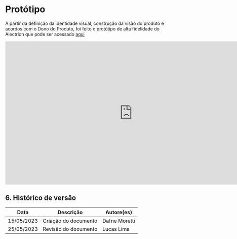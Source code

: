# Protótipo

A partir da definição da identidade visual, construção da visão do produto e acordos com o Dono do Produto, foi feito o protótipo de alta fidelidade do Alectrion que pode ser acessado [aqui](https://www.figma.com/proto/AhRaOWwMEHpVvgCRN54j7S/ALECTRION?node-id=4-3&scaling=scale-down&page-id=0%3A1&starting-point-node-id=4%3A3)

<iframe style="border: 1px solid rgba(0, 0, 0, 0.1);" width="800" height="450" src="https://www.figma.com/embed?embed_host=share&url=https%3A%2F%2Fwww.figma.com%2Ffile%2FAhRaOWwMEHpVvgCRN54j7S%2FALECTRION%3Ftype%3Ddesign%26node-id%3D0%253A1%26t%3D4uJM1p5fgBAKPcKI-1" allowfullscreen></iframe>

## 6. Histórico de versão

|**Data**|**Descrição**|**Autore(es)**|
|--------|-------------|--------------|
|15/05/2023| Criação do documento | Dafne Moretti |
|25/05/2023| Revisão do documento | Lucas Lima |
